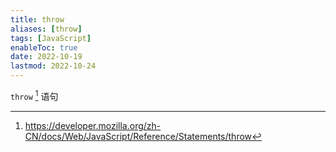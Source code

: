 ```yaml
---
title: throw
aliases: [throw]
tags: [JavaScript]
enableToc: true
date: 2022-10-19
lastmod: 2022-10-24
---
```


`throw` [^1] 语句

[^1]: <https://developer.mozilla.org/zh-CN/docs/Web/JavaScript/Reference/Statements/throw>
